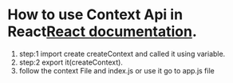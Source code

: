 # How to use Context Api in React[React documentation](https://reactjs.org/docs/context.html).

 1. step:1 import create createContext and called it using variable.
 2. step:2 export it(createContext).
 3. follow the context File and index.js or use it go to app.js file